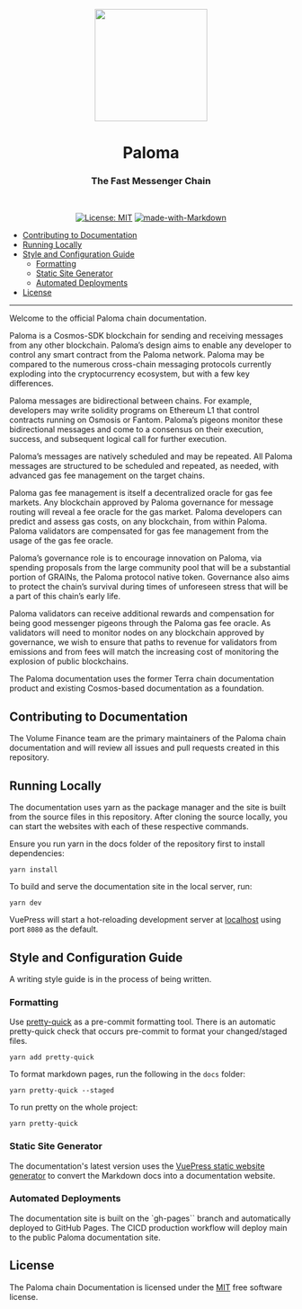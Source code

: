 <p align="center">
<img align="center" src="https://raw.githubusercontent.com/palomachain/paloma-docs/main/docs/src/.vuepress/public/assets/Paloma_black.svg" width="200">
</p>

<div align="Center">
<h1>Paloma</h1>
<h3> The Fast Messenger Chain </h3>
<br>

[![License: MIT](https://img.shields.io/badge/License-MIT-yellow.svg)](https://opensource.org/licenses/MIT)
[![made-with-Markdown](https://img.shields.io/badge/Made%20with-Markdown-1f425f.svg)](https://www.markdownguide.org/)
</div>

<!-- TOC -->
- [Contributing to Documentation](#contributing-to-documentation)
- [Running Locally](#running-locally)
- [Style and Configuration Guide](#style-and-configuration-guide)
    - [Formatting](#formatting)
    - [Static Site Generator](#static-site-generator)
    - [Automated Deployments](#automated-deployments)
- [License](#license)
<!-- /TOC -->

---

Welcome to the official Paloma chain documentation.

Paloma is a Cosmos-SDK blockchain for sending and receiving messages
from any other blockchain. Paloma’s design aims to enable any developer to control
any smart contract from the Paloma network. Paloma may be compared to the numerous
cross-chain messaging protocols currently exploding into the cryptocurrency ecosystem,
but with a few key differences.

Paloma messages are bidirectional between chains. For example, developers may write
solidity programs on Ethereum L1 that control contracts running on Osmosis or Fantom.
Paloma’s pigeons monitor these bidirectional messages and come to a consensus on their
execution, success, and subsequent logical call for further execution.

Paloma’s messages are natively scheduled and may be repeated. All Paloma messages are
structured to be scheduled and repeated, as needed, with advanced gas fee management on
the target chains.

Paloma gas fee management is itself a decentralized oracle for gas fee markets.
Any blockchain approved by Paloma governance for message routing will reveal a fee
oracle for the gas market. Paloma developers can predict and assess gas costs, on any
blockchain, from within Paloma. Paloma validators are compensated for gas fee management
from the usage of the gas fee oracle.

Paloma’s governance role is to encourage innovation on Paloma, via spending proposals from
the large community pool that will be a substantial portion of GRAINs, the Paloma protocol
native token. Governance also aims to protect the chain’s survival during times of unforeseen
stress that will be a part of this chain’s early life.

Paloma validators can receive additional rewards and compensation for being good messenger
pigeons through the Paloma gas fee oracle. As validators will need to monitor nodes on any
blockchain approved by governance, we wish to ensure that paths to revenue for validators
from emissions and from fees will match the increasing cost of monitoring the explosion of
public blockchains.

The Paloma documentation uses the former Terra chain documentation product and existing
Cosmos-based documentation as a foundation.

## Contributing to Documentation

The Volume Finance team are the primary maintainers of the Paloma chain documentation and will
review all issues and pull requests created in this repository.

## Running Locally

The documentation uses yarn as the package manager and the site is built from the source files in this
repository. After cloning the source locally, you can start the websites with each of these respective
commands.

Ensure you run yarn in the docs folder of the repository first to install dependencies:

```ssh
yarn install
```

To build and serve the documentation site in the local server, run:

```ssh
yarn dev
```

VuePress will start a hot-reloading development server at [localhost](http://localhost:8080)
using port `8080` as the default.

## Style and Configuration Guide

A writing style guide is in the process of being written.

### Formatting

Use [pretty-quick](https://prettier.io/docs/en/precommit.html#option-2-pretty-quickhttpsgithubcomazzpretty-quick)
as a pre-commit formatting tool. There is an automatic pretty-quick check that occurs pre-commit to format your
changed/staged files.

```ssh
yarn add pretty-quick
```

To format markdown pages, run the following in the `docs` folder:

```ssh
yarn pretty-quick --staged
```

To run pretty on the whole project:

```ssh
yarn pretty-quick
```

### Static Site Generator

The documentation's latest version uses the [VuePress static website generator](https://vuepress.vuejs.org/)
to convert the Markdown docs into a documentation website.

### Automated Deployments

The documentation site is built on the `gh-pages`` branch and automatically deployed to GitHub Pages.
The CICD production workflow will deploy main to the public Paloma documentation site.

## License

The Paloma chain Documentation is licensed under the [MIT](LICENSE) free software license.
